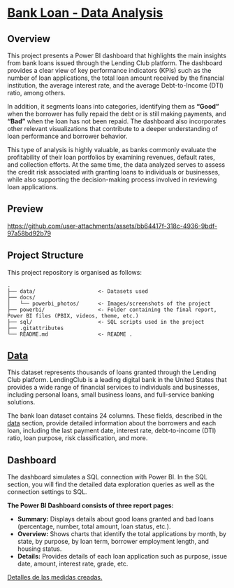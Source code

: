 # [Bank Loan - Data Analysis](https://app.powerbi.com/view?r=eyJrIjoiZDVjNWQ5MzYtMzA3Zi00ODYzLWE5YjUtMzhlZWY4NzZlZWQyIiwidCI6IjFlYmE0NDNmLTIzZTUtNDUzNC05MGQxLTA5NzZhYWJlODZhYyIsImMiOjR9 "Power BI link")

## Overview 

This project presents a Power BI dashboard that highlights the main insights from bank loans issued through the Lending Club platform. The dashboard provides a clear view of key performance indicators (KPIs) such as the number of loan applications, the total loan amount received by the financial institution, the average interest rate, and the average Debt-to-Income (DTI) ratio, among others.

In addition, it segments loans into categories, identifying them as **“Good”** when the borrower has fully repaid the debt or is still making payments, and **“Bad”** when the loan has not been repaid. The dashboard also incorporates other relevant visualizations that contribute to a deeper understanding of loan performance and borrower behavior.

This type of analysis is highly valuable, as banks commonly evaluate the profitability of their loan portfolios by examining revenues, default rates, and collection efforts. At the same time, the data analyzed serves to assess the credit risk associated with granting loans to individuals or businesses, while also supporting the decision-making process involved in reviewing loan applications.


## Preview

https://github.com/user-attachments/assets/bb64417f-318c-4936-9bdf-97a58bd92b79

## Project Structure

This project repository is organised as follows: 

```text
.
├── data/                    <- Datasets used
├── docs/
│   └── powerbi_photos/      <- Images/screenshots of the project
├── powerbi/                 <- Folder containing the final report, Power BI files (PBIX, videos, theme, etc.)
├── sql/                     <- SQL scripts used in the project
├── .gitattributes
└── README.md                <- README .
```

## [Data](https://github.com/Margaly-Flores/Bank-Loan-Analysis-PowerBI-SQL/blob/main/data/DATA_DESCRIPTION.md)
This dataset represents thousands of loans granted through the Lending Club platform. LendingClub is a leading digital bank in the United States that provides a wide range of financial services to individuals and businesses, including personal loans, small business loans, and full-service banking solutions.

The bank loan dataset contains 24 columns. These fields, described in the [data](https://github.com/Margaly-Flores/Bank-Loan-Analysis-PowerBI-SQL/blob/main/data/DATA_DESCRIPTION.md) section, provide detailed information about the borrowers and each loan, including the last payment date, interest rate, debt-to-income (DTI) ratio, loan purpose, risk classification, and more.


## Dashboard
The dashboard simulates a SQL connection with Power BI. In the SQL section, you will find the detailed data exploration queries as well as the connection settings to SQL.

**The Power BI Dashboard consists of three report pages:**
+ **Summary:** Displays details about good loans granted and bad loans (percentage, number, total amount, loan status, etc.).  
+ **Overview:** Shows charts that identify the total applications by month, by state, by purpose, by loan term, borrower employment length, and housing status.
+ **Details:** Provides details of each loan application such as purpose, issue date, amount, interest rate, grade, etc.

[Detalles de las medidas creadas.]() 